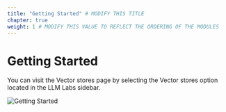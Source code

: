 ```yaml
---
title: "Getting Started" # MODIFY THIS TITLE
chapter: true
weight: 1 # MODIFY THIS VALUE TO REFLECT THE ORDERING OF THE MODULES
---
```


# Getting Started <!-- MODIFY THIS HEADING -->
You can visit the Vector stores page by selecting the Vector stores option located in the LLM Labs sidebar.


![Getting Started](/images/gettingstarted.png) 




